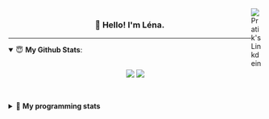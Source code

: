 <!--
<a href="https://twitter.com" target="_blank" rel="nofollow">
 <img align="right" alt="Pratik's Twitter" width="22px" src="https://cdn.jsdelivr.net/npm/simple-icons@v3/icons/twitter.svg" />
</a> 

-->
<a href="https://www.linkedin.com/in/lenagiacalone/" target="_blank" rel="nofollow">
 <img align="right" alt="Pratik's Linkdein" width="22px" src="https://cdn.jsdelivr.net/npm/simple-icons@v3/icons/linkedin.svg" />
</a>



<h3 align="center">👋 Hello! I'm Léna.</h3>

---

<!--
**lgiacalo/lgiacalo** is a ✨ _special_ ✨ repository because its `README.md` (this file) appears on your GitHub profile.

Here are some ideas to get you started:

- 🔭 I’m currently working on ...
- 🌱 I’m currently learning ...
- 👯 I’m looking to collaborate on ...
- 🤔 I’m looking for help with ...
- 💬 Ask me about ...
- 📫 How to reach me: ...
- 😄 Pronouns: ...
- ⚡ Fun fact: ...
-->

<details open>
 <summary> 😇 <b>My Github Stats</b>: </summary>
<br>
<p align = "center">
  <img src = "https://github-readme-stats.vercel.app/api?username=lgiacalo&show_icons=true&theme=nord" width="420">
  <img src = "https://github-readme-stats.vercel.app/api/top-langs/?username=lgiacalo&layout=compact&theme=nord">
</p>
 
<br>
<p align = "center">
  <imp src = "https://github-readme-stats.vercel.app/api/wakatime?username=lgiacalo&theme=nord">
</p>

</details>

<details>
 <summary>🤖 <b>My programming stats</b></summary>
 <br>
 
<!--START_SECTION:waka-->
![Lines of code](https://img.shields.io/badge/From%20Hello%20World%20I%27ve%20Written-956132%20lines%20of%20code-blue)

**🐱 My Github Data** 

> 🏆 657 Contributions in the Year 2021
 > 
> 📦 296.9 kB Used in Github's Storage 
 > 
> 🚫 Not Opted to Hire
 > 
> 📜 44 Public Repositories 
 > 
> 🔑 32 Private Repositories  
 > 
**I'm an Early 🐤** 

```text
🌞 Morning    228 commits    ████░░░░░░░░░░░░░░░░░░░░░   15.87% 
🌆 Daytime    567 commits    █████████░░░░░░░░░░░░░░░░   39.46% 
🌃 Evening    532 commits    █████████░░░░░░░░░░░░░░░░   37.02% 
🌙 Night      110 commits    ██░░░░░░░░░░░░░░░░░░░░░░░   7.65%

```
📅 **I'm Most Productive on Thursday** 

```text
Monday       210 commits    ███░░░░░░░░░░░░░░░░░░░░░░   14.61% 
Tuesday      170 commits    ███░░░░░░░░░░░░░░░░░░░░░░   11.83% 
Wednesday    272 commits    ████░░░░░░░░░░░░░░░░░░░░░   18.93% 
Thursday     307 commits    █████░░░░░░░░░░░░░░░░░░░░   21.36% 
Friday       217 commits    ███░░░░░░░░░░░░░░░░░░░░░░   15.1% 
Saturday     93 commits     █░░░░░░░░░░░░░░░░░░░░░░░░   6.47% 
Sunday       168 commits    ███░░░░░░░░░░░░░░░░░░░░░░   11.69%

```


📊 **This Week I Spent My Time On** 

```text
⌚︎ Time Zone: Europe/Paris

💬 Programming Languages: 
JavaScript               19 hrs 20 mins      ████████████████░░░░░░░░░   64.13% 
Markdown                 9 hrs 9 mins        ███████░░░░░░░░░░░░░░░░░░   30.4% 
JSON                     1 hr 8 mins         █░░░░░░░░░░░░░░░░░░░░░░░░   3.8% 
Other                    24 mins             ░░░░░░░░░░░░░░░░░░░░░░░░░   1.37% 
PHP                      4 mins              ░░░░░░░░░░░░░░░░░░░░░░░░░   0.23%

🔥 Editors: 
VS Code                  30 hrs 9 mins       █████████████████████████   100.0%

🐱‍💻 Projects: 
pappers-engine           20 hrs 8 mins       ████████████████░░░░░░░░░   66.82% 
works                    9 hrs 10 mins       ███████░░░░░░░░░░░░░░░░░░   30.4% 
pappers-importers        44 mins             ░░░░░░░░░░░░░░░░░░░░░░░░░   2.44% 
pappers                  5 mins              ░░░░░░░░░░░░░░░░░░░░░░░░░   0.32% 
Unknown Project          0 secs              ░░░░░░░░░░░░░░░░░░░░░░░░░   0.01%

💻 Operating System: 
Mac                      30 hrs 9 mins       █████████████████████████   100.0%

```

**I Mostly Code in C** 

```text
C                        26 repos            ████████░░░░░░░░░░░░░░░░░   33.33% 
JavaScript               13 repos            ████░░░░░░░░░░░░░░░░░░░░░   16.67% 
HTML                     8 repos             ██░░░░░░░░░░░░░░░░░░░░░░░   10.26% 
Shell                    8 repos             ██░░░░░░░░░░░░░░░░░░░░░░░   10.26% 
C++                      4 repos             █░░░░░░░░░░░░░░░░░░░░░░░░   5.13%

```


**Timeline**

![Chart not found](https://raw.githubusercontent.com/lgiacalo/lgiacalo/main/charts/bar_graph.png) 


<!--END_SECTION:waka-->

</details>
